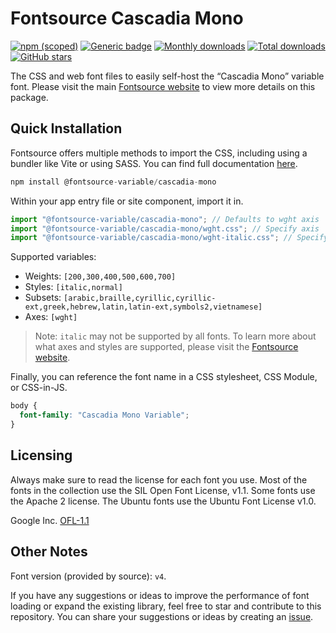 # Fontsource Cascadia Mono

[![npm (scoped)](https://img.shields.io/npm/v/@fontsource-variable/cascadia-mono?color=brightgreen)](https://www.npmjs.com/package/@fontsource-variable/cascadia-mono) [![Generic badge](https://img.shields.io/badge/fontsource-passing-brightgreen)](https://github.com/fontsource/fontsource) [![Monthly downloads](https://badgen.net/npm/dm/@fontsource-variable/cascadia-mono)](https://github.com/fontsource/fontsource) [![Total downloads](https://badgen.net/npm/dt/@fontsource-variable/cascadia-mono)](https://github.com/fontsource/fontsource) [![GitHub stars](https://img.shields.io/github/stars/fontsource/fontsource.svg?style=social&label=Star)](https://github.com/fontsource/fontsource/stargazers)

The CSS and web font files to easily self-host the “Cascadia Mono” variable font. Please visit the main [Fontsource website](https://fontsource.org/fonts/cascadia-mono) to view more details on this package.

## Quick Installation

Fontsource offers multiple methods to import the CSS, including using a bundler like Vite or using SASS. You can find full documentation [here](https://fontsource.org/docs/getting-started/introduction).

```javascript
npm install @fontsource-variable/cascadia-mono
```

Within your app entry file or site component, import it in.

```javascript
import "@fontsource-variable/cascadia-mono"; // Defaults to wght axis
import "@fontsource-variable/cascadia-mono/wght.css"; // Specify axis
import "@fontsource-variable/cascadia-mono/wght-italic.css"; // Specify axis and style
```

Supported variables:
- Weights: `[200,300,400,500,600,700]`
- Styles: `[italic,normal]`
- Subsets: `[arabic,braille,cyrillic,cyrillic-ext,greek,hebrew,latin,latin-ext,symbols2,vietnamese]`
- Axes: `[wght]`

> Note: `italic` may not be supported by all fonts. To learn more about what axes and styles are supported, please visit the [Fontsource website](https://fontsource.org/fonts/cascadia-mono).

Finally, you can reference the font name in a CSS stylesheet, CSS Module, or CSS-in-JS.

```css
body {
  font-family: "Cascadia Mono Variable";
}
```

## Licensing
Always make sure to read the license for each font you use. Most of the fonts in the collection use the SIL Open Font License, v1.1. Some fonts use the Apache 2 license. The Ubuntu fonts use the Ubuntu Font License v1.0.

Google Inc.
[OFL-1.1](http://scripts.sil.org/OFL)

## Other Notes
Font version (provided by source): `v4`.

If you have any suggestions or ideas to improve the performance of font loading or expand the existing library, feel free to star and contribute to this repository. You can share your suggestions or ideas by creating an [issue](https://github.com/fontsource/fontsource/issues).